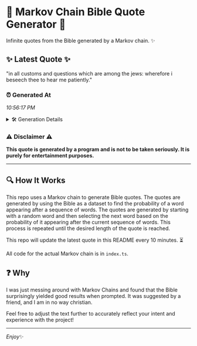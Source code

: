 # 📖 Markov Chain Bible Quote Generator 📖

Infinite quotes from the Bible generated by a Markov chain. ✨

## ✨ Latest Quote ✨
"in all customs and questions which are among the jews: wherefore i beseech thee to hear me patiently."

### ⏰ Generated At
*10:56:17 PM*

<details>
    <summary>🛠️ Generation Details</summary>
    <p>
        <strong>🌱 Seed:</strong> in<br>
        <strong>🔄 Iterations:</strong> 17<br>
        <strong>📜 Context History:</strong><br>[ in ]: all<br>[ in, all ]: customs<br>[ in, all, customs ]: and<br>[ in, all, customs, and ]: questions<br>[ in, all, customs, and, questions ]: which<br>[ in, all, customs, and, questions, which ]: are<br>[ all, customs, and, questions, which, are ]: among<br>[ customs, and, questions, which, are, among ]: the<br>[ and, questions, which, are, among, the ]: jews:<br>[ questions, which, are, among, the, jews: ]: wherefore<br>[ which, are, among, the, jews:, wherefore ]: i<br>[ are, among, the, jews:, wherefore, i ]: beseech<br>[ among, the, jews:, wherefore, i, beseech ]: thee<br>[ the, jews:, wherefore, i, beseech, thee ]: to<br>[ jews:, wherefore, i, beseech, thee, to ]: hear<br>[ wherefore, i, beseech, thee, to, hear ]: me<br>[ i, beseech, thee, to, hear, me ]: patiently.<br>
    </p>
</details>

### ⚠️ Disclaimer ⚠️
**This quote is generated by a program and is not to be taken seriously. It is purely for entertainment purposes.**

---

## 🔍 How It Works

This repo uses a Markov chain to generate Bible quotes. The quotes are generated by using the Bible as a dataset to find the probability of a word appearing after a sequence of words. The quotes are generated by starting with a random word and then selecting the next word based on the probability of it appearing after the current sequence of words. This process is repeated until the desired length of the quote is reached.

This repo will update the latest quote in this README every 10 minutes. ⏳

All code for the actual Markov chain is in `index.ts`.

## ❓ Why

I was just messing around with Markov Chains and found that the Bible surprisingly yielded good results when prompted. 
It was suggested by a friend, and I am in no way christian.

Feel free to adjust the text further to accurately reflect your intent and experience with the project!

---

*Enjoy*✨
